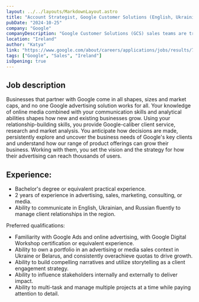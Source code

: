 ```yaml
---
layout: ../../layouts/MarkdownLayout.astro
title: "Account Strategist, Google Customer Solutions (English, Ukrainian, Russian)"
pubDate: "2024-10-25"
company: "Google"
companyDescription: "Google Customer Solutions (GCS) sales teams are trusted advisors and competitive sellers who maintain a relentless focus on customer success by bringing the best Google has to offer to small- and medium-sized businesses (SMBs), which are the backbone of our communities. As a member of our team, you’ll have the opportunity to work with company owners and make a real difference in their businesses by helping them grow. Together, we help shape the future of innovation for customers, partners, and sellers...and we have fun doing it."
location: "Ireland"
author: "Katya"
link: "https://www.google.com/about/careers/applications/jobs/results/77245601573413574-account-strategist-google-customer-solutions-english-ukrainian-russian"
tags: ["Google", "Sales", "Ireland"]
isOpening: true
---
```


## Job description
Businesses that partner with Google come in all shapes, sizes and market caps, and no one Google advertising solution works for all. Your knowledge of online media combined with your communication skills and analytical abilities shapes how new and existing businesses grow. Using your relationship-building skills, you provide Google-caliber client service, research and market analysis. You anticipate how decisions are made, persistently explore and uncover the business needs of Google's key clients and understand how our range of product offerings can grow their business. Working with them, you set the vision and the strategy for how their advertising can reach thousands of users.


## Experience:

- Bachelor's degree or equivalent practical experience.
- 2 years of experience in advertising, sales, marketing, consulting, or media.
- Ability to communicate in English, Ukrainian, and Russian fluently to manage client relationships in the region.


Preferred qualifications:

- Familiarity with Google Ads and online advertising, with Google Digital Workshop certification or equivalent experience.
- Ability to own a portfolio in an advertising or media sales context in Ukraine or Belarus, and consistently overachieve quotas to drive growth.
- Ability to build compelling narratives and utilize storytelling as a client engagement strategy.
- Ability to influence stakeholders internally and externally to deliver impact.
- Ability to multi-task and manage multiple projects at a time while paying attention to detail.

